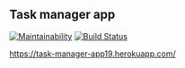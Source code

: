 ## Task manager app
[![Maintainability](https://api.codeclimate.com/v1/badges/ffb17959b22ba82d8cdc/maintainability)](https://codeclimate.com/github/itohin/project-lvl4-s429/maintainability)
[![Build Status](https://travis-ci.com/itohin/project-lvl4-s429.svg?branch=master)](https://travis-ci.com/itohin/project-lvl4-s429)

https://task-manager-app19.herokuapp.com/